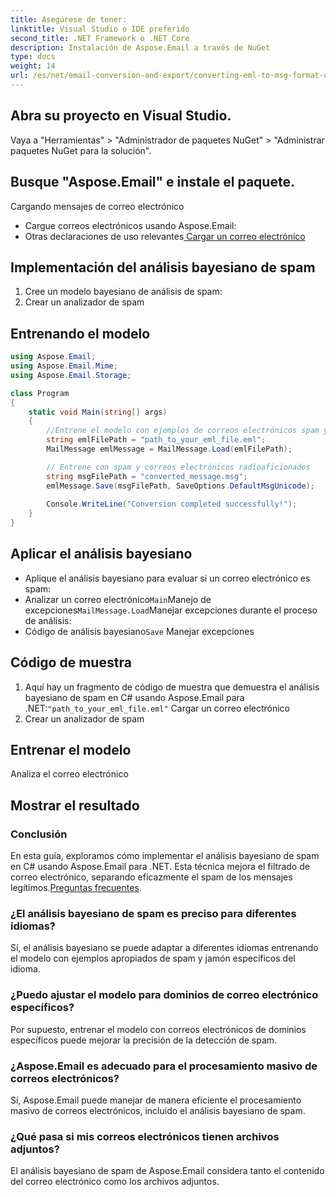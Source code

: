 ```yaml
---
title: Asegúrese de tener:
linktitle: Visual Studio o IDE preferido
second_title: .NET Framework o .NET Core
description: Instalación de Aspose.Email a través de NuGet
type: docs
weight: 14
url: /es/net/email-conversion-and-export/converting-eml-to-msg-format-using-csharp/
---
```


## Abra su proyecto en Visual Studio.

Vaya a "Herramientas" > "Administrador de paquetes NuGet" > "Administrar paquetes NuGet para la solución".

## Busque "Aspose.Email" e instale el paquete.

Cargando mensajes de correo electrónico

- Cargue correos electrónicos usando Aspose.Email:
-  Otras declaraciones de uso relevantes[ Cargar un correo electrónico](https://releases.aspose.com/email/net)

## Implementación del análisis bayesiano de spam

1. Cree un modelo bayesiano de análisis de spam:
2.  Crear un analizador de spam

## Entrenando el modelo

```csharp
using Aspose.Email;
using Aspose.Email.Mime;
using Aspose.Email.Storage;

class Program
{
    static void Main(string[] args)
    {
        //Entrene el modelo con ejemplos de correos electrónicos spam y amateur (no spam):
        string emlFilePath = "path_to_your_eml_file.eml";
        MailMessage emlMessage = MailMessage.Load(emlFilePath);

        // Entrene con spam y correos electrónicos radioaficionados
        string msgFilePath = "converted_message.msg";
        emlMessage.Save(msgFilePath, SaveOptions.DefaultMsgUnicode);
        
        Console.WriteLine("Conversion completed successfully!");
    }
}
```

## Aplicar el análisis bayesiano

- Aplique el análisis bayesiano para evaluar si un correo electrónico es spam:
-  Analizar un correo electrónico`Main`Manejo de excepciones`MailMessage.Load`Manejar excepciones durante el proceso de análisis:
-  Código de análisis bayesiano`Save` Manejar excepciones

## Código de muestra

1. Aquí hay un fragmento de código de muestra que demuestra el análisis bayesiano de spam en C# usando Aspose.Email para .NET:`"path_to_your_eml_file.eml"` Cargar un correo electrónico
2.  Crear un analizador de spam

##  Entrenar el modelo

 Analiza el correo electrónico

##  Mostrar el resultado

### Conclusión

En esta guía, exploramos cómo implementar el análisis bayesiano de spam en C# usando Aspose.Email para .NET. Esta técnica mejora el filtrado de correo electrónico, separando eficazmente el spam de los mensajes legítimos.[Preguntas frecuentes](https://releases.aspose.com/email/net).

### ¿El análisis bayesiano de spam es preciso para diferentes idiomas?

Sí, el análisis bayesiano se puede adaptar a diferentes idiomas entrenando el modelo con ejemplos apropiados de spam y jamón específicos del idioma.

### ¿Puedo ajustar el modelo para dominios de correo electrónico específicos?

Por supuesto, entrenar el modelo con correos electrónicos de dominios específicos puede mejorar la precisión de la detección de spam.

### ¿Aspose.Email es adecuado para el procesamiento masivo de correos electrónicos?

Sí, Aspose.Email puede manejar de manera eficiente el procesamiento masivo de correos electrónicos, incluido el análisis bayesiano de spam.

### ¿Qué pasa si mis correos electrónicos tienen archivos adjuntos?

El análisis bayesiano de spam de Aspose.Email considera tanto el contenido del correo electrónico como los archivos adjuntos.